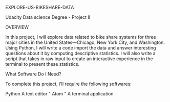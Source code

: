 EXPLORE-US-BIKESHARE-DATA

Udacity Data science Degree - Project II

OVERVIEW

In this project, I will explore data related to bike share systems for three major cities in the United States—Chicago, New York City, and Washington. Using Python, I will write a code import the data and answer interesting questions about it by computing descriptive statistics. I will also write a script that takes in raw input to create an interactive experience in the terminal to present these statistics.

What Software Do I Need?

To complete this project, i'll require the following softwares:

Python
A text editor " Atom "
A terminal application
